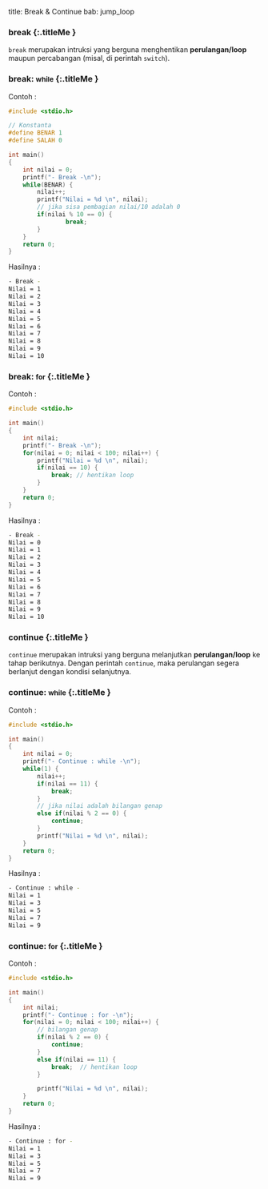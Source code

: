 title: Break & Continue
bab: jump_loop


### <i class="fa fa-info-circle"></i> break {:.titleMe }

`break` merupakan intruksi yang berguna menghentikan **perulangan/loop** maupun percabangan (misal, di perintah `switch`).

### <i class="fa fa-code"></i> break: <small> while</small> {:.titleMe }

Contoh : 
``` c
#include <stdio.h>

// Konstanta
#define BENAR 1
#define SALAH 0

int main()
{
    int nilai = 0;
    printf("- Break -\n");
    while(BENAR) {
        nilai++;
        printf("Nilai = %d \n", nilai);
        // jika sisa pembagian nilai/10 adalah 0
        if(nilai % 10 == 0) { 
                break;
        }
    }
    return 0;
}
```

Hasilnya :

``` bash
- Break -
Nilai = 1 
Nilai = 2 
Nilai = 3 
Nilai = 4 
Nilai = 5 
Nilai = 6 
Nilai = 7 
Nilai = 8 
Nilai = 9 
Nilai = 10 
```

### <i class="fa fa-code"></i> break: <small>for</small> {:.titleMe }

Contoh : 

``` c
#include <stdio.h>

int main()
{
    int nilai;
    printf("- Break -\n");
    for(nilai = 0; nilai < 100; nilai++) {
        printf("Nilai = %d \n", nilai);
        if(nilai == 10) { 
            break; // hentikan loop
        }
    }
    return 0;
}

```

Hasilnya :
``` bash
- Break -
Nilai = 0 
Nilai = 1 
Nilai = 2 
Nilai = 3 
Nilai = 4 
Nilai = 5 
Nilai = 6 
Nilai = 7 
Nilai = 8 
Nilai = 9 
Nilai = 10
```

### <i class="fa fa-info-circle"></i> continue {:.titleMe }

`continue` merupakan intruksi yang berguna melanjutkan **perulangan/loop** ke tahap berikutnya.
Dengan perintah `continue`, maka perulangan segera berlanjut dengan kondisi selanjutnya.

### <i class="fa fa-code"></i> continue: <small>while</small> {:.titleMe }

Contoh : 
``` c
#include <stdio.h>

int main()
{
    int nilai = 0;
    printf("- Continue : while -\n");
    while(1) {
        nilai++;
        if(nilai == 11) {
            break;
        }
        // jika nilai adalah bilangan genap
        else if(nilai % 2 == 0) { 
            continue;
        }
        printf("Nilai = %d \n", nilai);
    }
    return 0;
}
```
Hasilnya :
``` bash
- Continue : while -
Nilai = 1 
Nilai = 3 
Nilai = 5 
Nilai = 7 
Nilai = 9 
```

### <i class="fa fa-code"></i> continue: <small>for</small> {:.titleMe }

Contoh : 
``` c
#include <stdio.h>

int main()
{
    int nilai;
    printf("- Continue : for -\n");
    for(nilai = 0; nilai < 100; nilai++) {
        // bilangan genap
        if(nilai % 2 == 0) {
            continue; 
        }
        else if(nilai == 11) {
            break;  // hentikan loop
        }

        printf("Nilai = %d \n", nilai);
    }
    return 0;
}

```

Hasilnya :
``` bash
- Continue : for -
Nilai = 1 
Nilai = 3 
Nilai = 5 
Nilai = 7 
Nilai = 9
```
